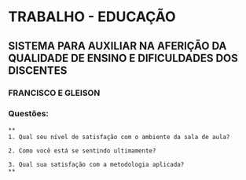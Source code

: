 # TRABALHO - EDUCAÇÃO

## SISTEMA PARA AUXILIAR NA AFERIÇÃO DA QUALIDADE DE ENSINO E DIFICULDADES DOS DISCENTES

### FRANCISCO E GLEISON

### Questões:
```
**
1. Qual seu nível de satisfação com o ambiente da sala de aula?

2. Como você está se sentindo ultimamente?

3. Qual sua satisfação com a metodologia aplicada?  
**
```